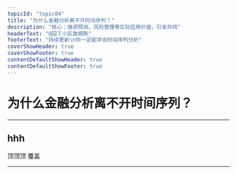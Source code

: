 ```yaml
---
topicId: "topic04"
title: "为什么金融分析离不开时间序列？"
description: "核心：强调预测、风险管理等实际应用价值，引发共鸣"
headerText: "@园丁小区詹姆斯"
footerText: "持续更新\n你一定能学会时间序列分析"
coverShowHeader: true
coverShowFooter: true
contentDefaultShowHeader: true
contentDefaultShowFooter: true
---
```

# 为什么金融分析离不开时间序列？

---

## hhh
顶顶顶 覆盖

---


<!-- cardFontSize: 19 -->

